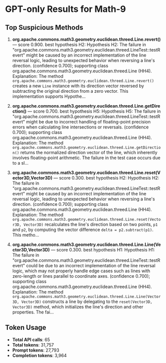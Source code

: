 # GPT-only Results for Math-9

## Top Suspicious Methods

1. **org.apache.commons.math3.geometry.euclidean.threed.Line.revert()** — score 0.900. best hypothesis H2: Hypothesis H2: The failure in "org.apache.commons.math3.geometry.euclidean.threed.LineTest::testRevert" might be caused by an incorrect implementation of the line reversal logic, leading to unexpected behavior when reversing a line's direction. (confidence 0.700); supporting class org.apache.commons.math3.geometry.euclidean.threed.Line (HH4).
    Explanation: The method `org.apache.commons.math3.geometry.euclidean.threed.Line.revert()` creates a new `Line` instance with its direction vector reversed by subtracting the original direction from a zero vector. This implementation supports Hypothe...

2. **org.apache.commons.math3.geometry.euclidean.threed.Line.getDirection()** — score 0.700. best hypothesis H5: Hypothesis H5: The failure in "org.apache.commons.math3.geometry.euclidean.threed.LineTest::testRevert" might be due to incorrect handling of floating-point precision errors when calculating line intersections or reversals. (confidence 0.700); supporting class org.apache.commons.math3.geometry.euclidean.threed.Line (HH4).
    Explanation: The method `org.apache.commons.math3.geometry.euclidean.threed.Line.getDirection()` returns the normalized direction vector of the line, which inherently involves floating-point arithmetic. The failure in the test case occurs due to a sl...

3. **org.apache.commons.math3.geometry.euclidean.threed.Line.reset(Vector3D,Vector3D)** — score 0.300. best hypothesis H2: Hypothesis H2: The failure in "org.apache.commons.math3.geometry.euclidean.threed.LineTest::testRevert" might be caused by an incorrect implementation of the line reversal logic, leading to unexpected behavior when reversing a line's direction. (confidence 0.700); supporting class org.apache.commons.math3.geometry.euclidean.threed.Line (HH4).
    Explanation: The method `org.apache.commons.math3.geometry.euclidean.threed.Line.reset(Vector3D, Vector3D)` recalculates the line's direction based on two points, `p1` and `p2`, by computing the vector difference `delta = p2.subtract(p1)`. This metho...

4. **org.apache.commons.math3.geometry.euclidean.threed.Line.Line(Vector3D,Vector3D)** — score 0.300. best hypothesis H1: Hypothesis H1: The failure in "org.apache.commons.math3.geometry.euclidean.threed.LineTest::testRevert" could be due to an incorrect implementation of the line reversal logic, which may not properly handle edge cases such as lines with zero-length or lines parallel to coordinate axes. (confidence 0.700); supporting class org.apache.commons.math3.geometry.euclidean.threed.Line (HH4).
    Explanation: The method `org.apache.commons.math3.geometry.euclidean.threed.Line.Line(Vector3D, Vector3D)` constructs a line by delegating to the `reset(Vector3D, Vector3D)` method, which initializes the line's direction and other properties. The fai...


## Token Usage

- **Total API calls**: 65
- **Total tokens**: 31,757
- **Prompt tokens**: 27,793
- **Completion tokens**: 3,964
